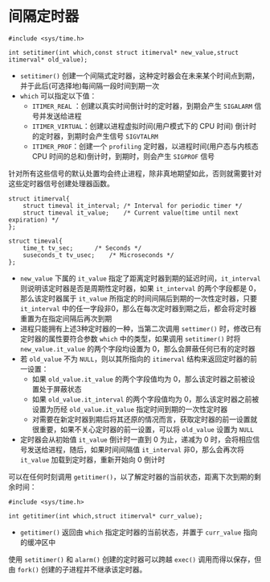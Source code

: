 # 间隔定时器

```
#include <sys/time.h>

int setitimer(int which,const struct itimerval* new_value,struct itimerval* old_value);
```

- `setitimer()` 创建一个间隔式定时器，这种定时器会在未来某个时间点到期，并于此后(可选择地)每间隔一段时间到期一次
- `which` 可以指定以下值：
  - `ITIMER_REAL` ：创建以真实时间倒计时的定时器，到期会产生 `SIGALARM`  信号并发送给进程
  - `ITIMER_VIRTUAL`：创建以进程虚拟时间(用户模式下的 CPU 时间) 倒计时的定时器，到期时会产生信号 `SIGVTALRM`
  - `ITIMER_PROF`：创建一个 `profiling` 定时器，以进程时间(用户态与内核态 CPU 时间的总和)倒计时，到期时，则会产生 `SIGPROF` 信号

针对所有这些信号的默认处置均会终止进程，除非真地期望如此，否则就需要针对这些定时器信号创建处理器函数。

```
struct itimerval{
	struct timeval it_interval;	/* Interval for periodic timer */
	struct timeval it_value;	/* Current value(time until next expiration) */
};

struct timeval{
	time_t tv_sec;		/* Seconds */
	suseconds_t tv_usec;	/* Microseconds */
};
```

- `new_value` 下属的 `it_value` 指定了距离定时器到期的延迟时间，`it_interval` 则说明该定时器是否是周期性定时器，如果 `it_interval` 的两个字段都是 0，那么该定时器属于 `it_value` 所指定的时间间隔后到期的一次性定时器，只要 `it_interval` 中的任一字段非0，那么在每次定时器到期之后，都会将定时器重置为在指定间隔后再次到期
- 进程只能拥有上述3种定时器的一种，当第二次调用 `settimer()`  时，修改已有定时器的属性要符合参数 `which` 中的类型，如果调用 `setitimer()` 时将 `new_value.it_value` 的两个字段均设置为 0，那么会屏蔽任何已有的定时器
- 若 `old_value` 不为 `NULL`，则以其所指向的 `itimerval` 结构来返回定时器的前一设置：
  - 如果 `old_value.it_value` 的两个字段值均为 0，那么该定时器之前被设置处于屏蔽状态
  - 如果 `old_value.it_interval` 的两个字段值均为 0，那么该定时器之前被设置为历经 `old_value.it_value` 指定时间到期的一次性定时器
  - 对需要在新定时器到期后将其还原的情况而言，获取定时器的前一设置就很重要，如果不关心定时器的前一设置，可以将 `old_value` 设置为 `NULL`
- 定时器会从初始值 `it_value` 倒计时一直到 0 为止，递减为 0 时，会将相应信号发送给进程，随后，如果时间间隔值 `it_interval` 非0，那么会再次将 `it_value` 加载到定时器，重新开始向 0 倒计时

可以在任何时刻调用 `getitimer()`，以了解定时器的当前状态，距离下次到期的剩余时间：

```
#include <sys/time.h>

int getitimer(int which,struct itimerval* curr_value);
```

- `getitimer()` 返回由  `which` 指定定时器的当前状态，并置于 `curr_value` 指向的缓冲区中

使用 `setitimer()` 和 `alarm()` 创建的定时器可以跨越 `exec()` 调用而得以保存，但由  `fork()` 创建的子进程并不继承该定时器。





 
































